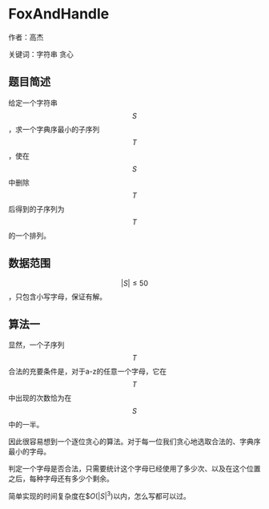 # FoxAndHandle
作者：高杰

关键词：字符串 贪心

## 题目简述

给定一个字符串$$S$$，求一个字典序最小的子序列$$T$$，使在$$S$$中删除$$T$$后得到的子序列为$$T$$的一个排列。

## 数据范围

$$\left|S\right|\le50$$，只包含小写字母，保证有解。

## 算法一

显然，一个子序列$$T$$合法的充要条件是，对于a-z的任意一个字母，它在$$T$$中出现的次数恰为在$$S$$中的一半。

因此很容易想到一个逐位贪心的算法。对于每一位我们贪心地选取合法的、字典序最小的字母。

判定一个字母是否合法，只需要统计这个字母已经使用了多少次、以及在这个位置之后，每种字母还有多少个剩余。

简单实现的时间复杂度在$$O(\left|S\right|^3)$以内，怎么写都可以过。
